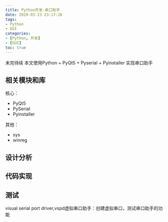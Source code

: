 ```yaml
---
title: Python开发-串口助手
date: 2020-03-23 23:17:26
tags: 
- Python
- GUI
categories:
- [Python, 开发]
- [GUI]
toc: true
---
```

未完待续
本文使用Python + PyQt5 + Pyserial + Pyinstaller 实现串口助手
<!--more-->
## 相关模块和库
核心：
- PyQt5
- PySerial
- Pyinstaller

其他：
- sys
- winreg

## 设计分析

## 代码实现

## 测试

visual serial port driver,vspd虚拟串口助手：创建虚拟串口，测试串口助手的功能
